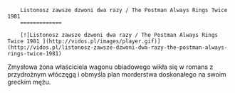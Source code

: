 
        Listonosz zawsze dzwoni dwa razy / The Postman Always Rings Twice 1981 
        =============
        
        [![Listonosz zawsze dzwoni dwa razy / The Postman Always Rings Twice 1981 ](http://vidos.pl/images/player.gif)](http://vidos.pl/listonosz-zawsze-dzwoni-dwa-razy-the-postman-always-rings-twice-1981)
        
        
 Zmysłowa żona właściciela wagonu obiadowego wikła się w romans z przydrożnym włóczęgą i obmyśla plan morderstwa doskonałego na swoim greckim mężu.
    
